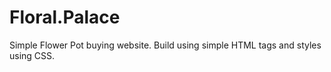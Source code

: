 # Floral.Palace
Simple Flower Pot buying website. Build using simple HTML tags and styles using CSS.
